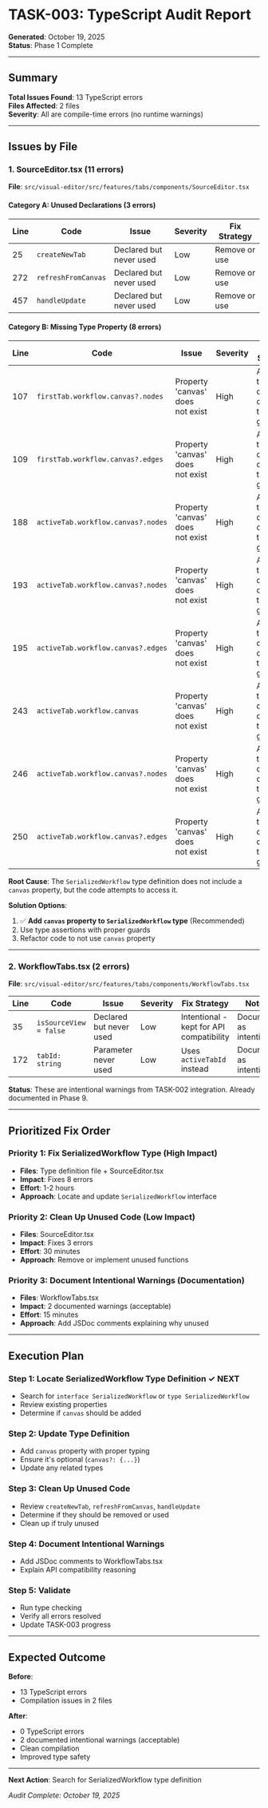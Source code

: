 # TASK-003: TypeScript Audit Report

**Generated**: October 19, 2025  
**Status**: Phase 1 Complete

---

## Summary

**Total Issues Found**: 13 TypeScript errors  
**Files Affected**: 2 files  
**Severity**: All are compile-time errors (no runtime warnings)

---

## Issues by File

### 1. SourceEditor.tsx (11 errors)

**File**: `src/visual-editor/src/features/tabs/components/SourceEditor.tsx`

#### Category A: Unused Declarations (3 errors)

| Line | Code                | Issue                   | Severity | Fix Strategy  |
| ---- | ------------------- | ----------------------- | -------- | ------------- |
| 25   | `createNewTab`      | Declared but never used | Low      | Remove or use |
| 272  | `refreshFromCanvas` | Declared but never used | Low      | Remove or use |
| 457  | `handleUpdate`      | Declared but never used | Low      | Remove or use |

#### Category B: Missing Type Property (8 errors)

| Line | Code                               | Issue                            | Severity | Fix Strategy                             |
| ---- | ---------------------------------- | -------------------------------- | -------- | ---------------------------------------- |
| 107  | `firstTab.workflow.canvas?.nodes`  | Property 'canvas' does not exist | High     | Add to type definition or use type guard |
| 109  | `firstTab.workflow.canvas?.edges`  | Property 'canvas' does not exist | High     | Add to type definition or use type guard |
| 188  | `activeTab.workflow.canvas?.nodes` | Property 'canvas' does not exist | High     | Add to type definition or use type guard |
| 193  | `activeTab.workflow.canvas?.nodes` | Property 'canvas' does not exist | High     | Add to type definition or use type guard |
| 195  | `activeTab.workflow.canvas?.edges` | Property 'canvas' does not exist | High     | Add to type definition or use type guard |
| 243  | `activeTab.workflow.canvas`        | Property 'canvas' does not exist | High     | Add to type definition or use type guard |
| 246  | `activeTab.workflow.canvas?.nodes` | Property 'canvas' does not exist | High     | Add to type definition or use type guard |
| 250  | `activeTab.workflow.canvas?.edges` | Property 'canvas' does not exist | High     | Add to type definition or use type guard |

**Root Cause**: The `SerializedWorkflow` type definition does not include a `canvas` property, but the code attempts to access it.

**Solution Options**:

1. ✅ **Add `canvas` property to `SerializedWorkflow` type** (Recommended)
2. Use type assertions with proper guards
3. Refactor code to not use `canvas` property

---

### 2. WorkflowTabs.tsx (2 errors)

**File**: `src/visual-editor/src/features/tabs/components/WorkflowTabs.tsx`

| Line | Code                   | Issue                   | Severity | Fix Strategy                             | Notes                   |
| ---- | ---------------------- | ----------------------- | -------- | ---------------------------------------- | ----------------------- |
| 35   | `isSourceView = false` | Declared but never used | Low      | Intentional - kept for API compatibility | Document as intentional |
| 172  | `tabId: string`        | Parameter never used    | Low      | Uses `activeTabId` instead               | Document as intentional |

**Status**: These are intentional warnings from TASK-002 integration. Already documented in Phase 9.

---

## Prioritized Fix Order

### Priority 1: Fix SerializedWorkflow Type (High Impact)

- **Files**: Type definition file + SourceEditor.tsx
- **Impact**: Fixes 8 errors
- **Effort**: 1-2 hours
- **Approach**: Locate and update `SerializedWorkflow` interface

### Priority 2: Clean Up Unused Code (Low Impact)

- **Files**: SourceEditor.tsx
- **Impact**: Fixes 3 errors
- **Effort**: 30 minutes
- **Approach**: Remove or implement unused functions

### Priority 3: Document Intentional Warnings (Documentation)

- **Files**: WorkflowTabs.tsx
- **Impact**: 2 documented warnings (acceptable)
- **Effort**: 15 minutes
- **Approach**: Add JSDoc comments explaining why unused

---

## Execution Plan

### Step 1: Locate SerializedWorkflow Type Definition ✓ NEXT

- Search for `interface SerializedWorkflow` or `type SerializedWorkflow`
- Review existing properties
- Determine if `canvas` should be added

### Step 2: Update Type Definition

- Add `canvas` property with proper typing
- Ensure it's optional (`canvas?: {...}`)
- Update any related types

### Step 3: Clean Up Unused Code

- Review `createNewTab`, `refreshFromCanvas`, `handleUpdate`
- Determine if they should be removed or used
- Clean up if truly unused

### Step 4: Document Intentional Warnings

- Add JSDoc comments to WorkflowTabs.tsx
- Explain API compatibility reasoning

### Step 5: Validate

- Run type checking
- Verify all errors resolved
- Update TASK-003 progress

---

## Expected Outcome

**Before**:

- 13 TypeScript errors
- Compilation issues in 2 files

**After**:

- 0 TypeScript errors
- 2 documented intentional warnings (acceptable)
- Clean compilation
- Improved type safety

---

**Next Action**: Search for SerializedWorkflow type definition

_Audit Complete: October 19, 2025_
